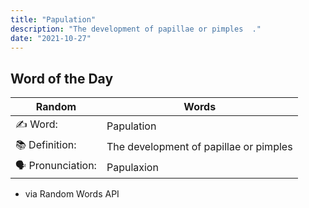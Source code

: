 ```yaml
---
title: "Papulation"
description: "The development of papillae or pimples  ."
date: "2021-10-27"
---
```


## Word of the Day  

| Random | Words |
| ----------- | ----------- |
✍️ Word: | Papulation
📚 Definition: | The development of papillae or pimples  
🗣 Pronunciation: | Papulaxion

- via Random Words API